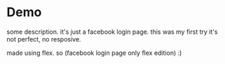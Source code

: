 # Demo

some description.
it's just a facebook login page.
this was my first try
it's not perfect, no resposive.

made using flex.
so (facebook login page only flex edition) 
:)
